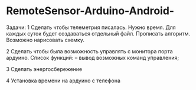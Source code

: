 # RemoteSensor-Arduino-Android-

Задачи:
1 Сделать чтобы телеметрия писалась.
Нужно время. Для каждых суток будет создаваться отдельный файл. Прописать алгоритм. Возможно нарисовать схемку.

2 Сделать чтобы была возможность управлять с монитора порта ардуино.
Список функций:
  – вывод возможных команд управления;
  
3 Сделать энергосбережение

4 Установка времени на ардуино с телефона
